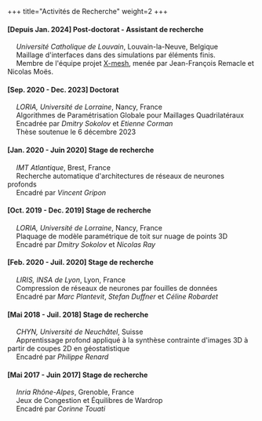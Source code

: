 +++
title="Activités de Recherche"
weight=2
+++

#### [Depuis Jan. 2024] Post-doctorat - Assistant de recherche
&emsp; _Université Catholique de Louvain_, Louvain-la-Neuve, Belgique  
&emsp; Maillage d'interfaces dans des simulations par éléments finis.  
&emsp; Membre de l'équipe projet [X-mesh](https://www.x-mesh.eu/), menée par Jean-François Remacle et Nicolas Moës.  

#### [Sep. 2020 - Dec. 2023] Doctorat
&emsp; _LORIA, Université de Lorraine_, Nancy, France  
&emsp; Algorithmes de Paramétrisation Globale pour Maillages Quadrilatéraux  
&emsp; Encadrée par _Dmitry Sokolov_ et _Etienne Corman_  
&emsp; Thèse soutenue le 6 décembre 2023

#### [Jan. 2020 - Juin 2020] Stage de recherche  
&emsp; _IMT Atlantique_, Brest, France  
&emsp; Recherche automatique d'architectures de réseaux de neurones profonds  
&emsp; Encadré par _Vincent Gripon_

#### [Oct. 2019 - Dec. 2019] Stage de recherche   
&emsp; _LORIA, Université de Lorraine_, Nancy, France  
&emsp; Plaquage de modèle paramétrique de toit sur nuage de points 3D   
&emsp; Encadré par _Dmitry Sokolov_ et _Nicolas Ray_  

#### [Feb. 2020 - Juil. 2020] Stage de recherche 
&emsp; _LIRIS, INSA de Lyon_, Lyon, France  
&emsp; Compression de réseaux de neurones par fouilles de données  
&emsp; Encadré par _Marc Plantevit_, _Stefan Duffner_ et _Céline Robardet_  

#### [Mai 2018 - Juil. 2018] Stage de recherche
&emsp; _CHYN, Université de Neuchâtel_, Suisse  
&emsp; Apprentissage profond appliqué à la synthèse contrainte d'images 3D à partir de coupes 2D en géostatistique  
&emsp; Encadré par _Philippe Renard_

#### [Mai 2017 - Juin 2017] Stage de recherche  
&emsp; _Inria Rhône-Alpes_, Grenoble, France  
&emsp; Jeux de Congestion et Équilibres de Wardrop  
&emsp; Encadré par _Corinne Touati_  